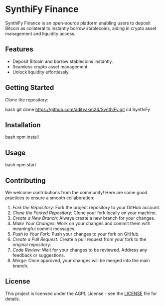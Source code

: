 # SynthiFy Finance

SynthiFy Finance is an open-source platform enabling users to deposit Bitcoin as collateral to instantly borrow stablecoins, aiding in crypto asset management and liquidity access.

## Features

- Deposit Bitcoin and borrow stablecoins instantly.
- Seamless crypto asset management.
- Unlock liquidity effortlessly.

## Getting Started

Clone the repository:

bash
git clone https://github.com/adityakm24/SynthiFy.git
cd SynthiFy


## Installation

bash
npm install


## Usage

bash
npm start


## Contributing

We welcome contributions from the community! Here are some good practices to ensure a smooth collaboration:

1. *Fork the Repository:* Fork the project repository to your GitHub account.
2. *Clone the Forked Repository:* Clone your fork locally on your machine.
3. *Create a New Branch:* Always create a new branch for your changes.
4. *Make Your Changes:* Work on your changes and commit them with meaningful commit messages.
5. *Push to Your Fork:* Push your changes to your fork on GitHub.
6. *Create a Pull Request:* Create a pull request from your fork to the original repository.
7. *Code Review:* Wait for your changes to be reviewed. Address any feedback or suggestions.
8. *Merge:* Once approved, your changes will be merged into the main branch.

## License

This project is licensed under the AGPL License - see the [LICENSE](LICENSE) file for details.
